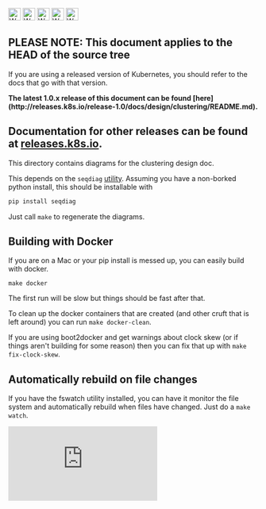<!-- BEGIN MUNGE: UNVERSIONED_WARNING -->

<!-- BEGIN STRIP_FOR_RELEASE -->

<img src="http://kubernetes.io/img/warning.png" alt="WARNING"
     width="25" height="25">
<img src="http://kubernetes.io/img/warning.png" alt="WARNING"
     width="25" height="25">
<img src="http://kubernetes.io/img/warning.png" alt="WARNING"
     width="25" height="25">
<img src="http://kubernetes.io/img/warning.png" alt="WARNING"
     width="25" height="25">
<img src="http://kubernetes.io/img/warning.png" alt="WARNING"
     width="25" height="25">

<h2>PLEASE NOTE: This document applies to the HEAD of the source tree</h2>

If you are using a released version of Kubernetes, you should
refer to the docs that go with that version.

<strong>
The latest 1.0.x release of this document can be found
[here](http://releases.k8s.io/release-1.0/docs/design/clustering/README.md).

Documentation for other releases can be found at
[releases.k8s.io](http://releases.k8s.io).
</strong>
--

<!-- END STRIP_FOR_RELEASE -->

<!-- END MUNGE: UNVERSIONED_WARNING -->
This directory contains diagrams for the clustering design doc.

This depends on the `seqdiag` [utility](http://blockdiag.com/en/seqdiag/index.html).  Assuming you have a non-borked python install, this should be installable with

```bash
pip install seqdiag
```

Just call `make` to regenerate the diagrams.

## Building with Docker
If you are on a Mac or your pip install is messed up, you can easily build with docker.

```
make docker
```

The first run will be slow but things should be fast after that.

To clean up the docker containers that are created (and other cruft that is left around) you can run `make docker-clean`.

If you are using boot2docker and get warnings about clock skew (or if things aren't building for some reason) then you can fix that up with `make fix-clock-skew`.

## Automatically rebuild on file changes

If you have the fswatch utility installed, you can have it monitor the file system and automatically rebuild when files have changed.  Just do a `make watch`.


<!-- BEGIN MUNGE: GENERATED_ANALYTICS -->
[![Analytics](https://kubernetes-site.appspot.com/UA-36037335-10/GitHub/docs/design/clustering/README.md?pixel)]()
<!-- END MUNGE: GENERATED_ANALYTICS -->
